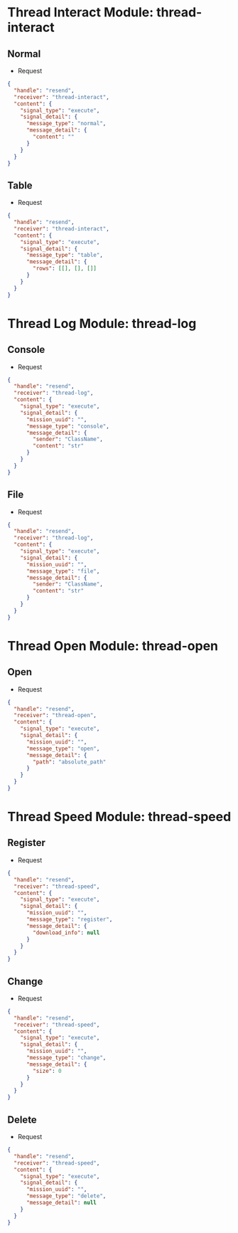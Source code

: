 # Thread Interact Module: thread-interact
## Normal
- Request
```json
{
  "handle": "resend",
  "receiver": "thread-interact",
  "content": {
    "signal_type": "execute",
    "signal_detail": {
      "message_type": "normal",
      "message_detail": {
        "content": ""
      }
    }
  }
}
```

## Table
- Request
```json
{
  "handle": "resend",
  "receiver": "thread-interact",
  "content": {
    "signal_type": "execute",
    "signal_detail": {
      "message_type": "table",
      "message_detail": {
        "rows": [[], [], []]
      }
    }
  }
}
```

# Thread Log Module: thread-log
## Console
- Request
```json
{
  "handle": "resend",
  "receiver": "thread-log",
  "content": {
    "signal_type": "execute",
    "signal_detail": {
      "mission_uuid": "",
      "message_type": "console",
      "message_detail": {
        "sender": "ClassName",
        "content": "str"
      }
    }
  }
}
```

## File
- Request
```json
{
  "handle": "resend",
  "receiver": "thread-log",
  "content": {
    "signal_type": "execute",
    "signal_detail": {
      "mission_uuid": "",
      "message_type": "file",
      "message_detail": {
        "sender": "ClassName",
        "content": "str"
      }
    }
  }
}
```

# Thread Open Module: thread-open
## Open
- Request
```json
{
  "handle": "resend",
  "receiver": "thread-open",
  "content": {
    "signal_type": "execute",
    "signal_detail": {
      "mission_uuid": "",
      "message_type": "open",
      "message_detail": {
        "path": "absolute_path"
      }
    }
  }
}
```

# Thread Speed Module: thread-speed
## Register
- Request
```json
{
  "handle": "resend",
  "receiver": "thread-speed",
  "content": {
    "signal_type": "execute",
    "signal_detail": {
      "mission_uuid": "",
      "message_type": "register",
      "message_detail": {
        "download_info": null
      }
    }
  }
}
```

## Change
- Request
```json
{
  "handle": "resend",
  "receiver": "thread-speed",
  "content": {
    "signal_type": "execute",
    "signal_detail": {
      "mission_uuid": "",
      "message_type": "change",
      "message_detail": {
        "size": 0
      }
    }
  }
}
```

## Delete
- Request
```json
{
  "handle": "resend",
  "receiver": "thread-speed",
  "content": {
    "signal_type": "execute",
    "signal_detail": {
      "mission_uuid": "",
      "message_type": "delete",
      "message_detail": null
    }
  }
}
```
